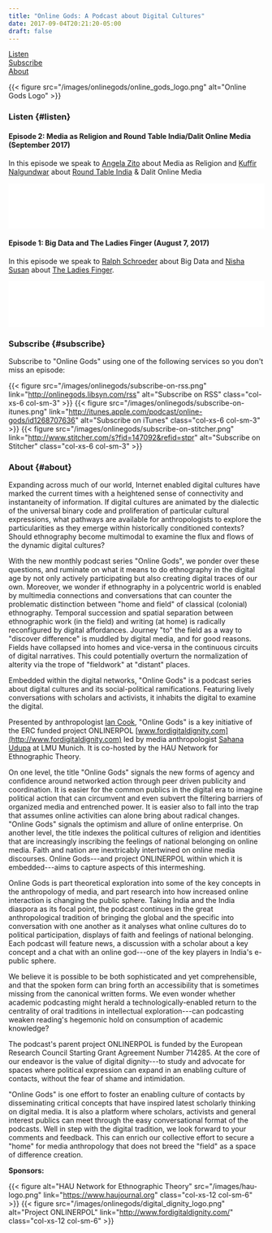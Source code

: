 ```yaml
---
title: "Online Gods: A Podcast about Digital Cultures"
date: 2017-09-04T20:21:20-05:00
draft: false
---
```


<div class="row middle-xs center-xs podcastnav">
  <div class="col-xs-6 col-sm-4"><a href="#listen">Listen</a></div>
  <div class="col-xs-6 col-sm-4"><a href="#subscribe">Subscribe</a></div>
  <div class="col-xs-6 col-sm-4"><a href="#about">About</a></div>
</div>

{{< figure src="/images/onlinegods/online_gods_logo.png" alt="Online Gods Logo" >}}

### Listen {#listen}

#### Episode 2: Media as Religion and Round Table India/Dalit Online Media (September 2017)

In this episode we speak to [Angela Zito](http://angelazito.com/) about Media as Religion and [Kuffir Nalgundwar](https://twitter.com/kuffir) about [Round Table India](http://roundtableindia.co.in/) & Dalit Online Media

<iframe style="border: none" src="//html5-player.libsyn.com/embed/episode/id/5792387/height/90/theme/custom/autoplay/no/autonext/no/thumbnail/yes/preload/no/no_addthis/no/direction/backward/render-playlist/no/custom-color/ffac26/" height="90" width="100%" scrolling="no"  allowfullscreen webkitallowfullscreen mozallowfullscreen oallowfullscreen msallowfullscreen></iframe>

#### Episode 1: Big Data and The Ladies Finger (August 7, 2017)

In this episode we speak to [Ralph
Schroeder](https://www.oii.ox.ac.uk/people/ralph-schroeder/) about Big Data and
[Nisha Susan](http://theladiesfinger.com/author/nisha-susan/) about [The Ladies
Finger](http://theladiesfinger.com/).

<iframe style="border: none" src="//html5-player.libsyn.com/embed/episode/id/5609447/height/90/theme/custom/autoplay/no/autonext/no/thumbnail/yes/preload/no/no_addthis/no/direction/backward/render-playlist/no/custom-color/ffac26/" height="90" width="100%" scrolling="no"  allowfullscreen webkitallowfullscreen mozallowfullscreen oallowfullscreen msallowfullscreen></iframe>

### Subscribe {#subscribe}

Subscribe to "Online Gods" using one of the following services so you don't
miss an episode:

<div class="row middle-xs center-xs">

{{< figure src="/images/onlinegods/subscribe-on-rss.png" link="http://onlinegods.libsyn.com/rss" alt="Subscribe on RSS" class="col-xs-6 col-sm-3" >}}
{{< figure src="/images/onlinegods/subscribe-on-itunes.png" link="http://itunes.apple.com/podcast/online-gods/id1268707636" alt="Subscribe on iTunes" class="col-xs-6 col-sm-3" >}}
{{< figure src="/images/onlinegods/subscribe-on-stitcher.png" link="http://www.stitcher.com/s?fid=147092&refid=stpr" alt="Subscribe on Stitcher" class="col-xs-6 col-sm-3" >}}

</div>

### About {#about}

Expanding across much of our world, Internet enabled digital cultures have
marked the current times with a heightened sense of connectivity and
instantaneity of information. If digital cultures are animated by the dialectic
of the universal binary code and proliferation of particular cultural
expressions, what pathways are available for anthropologists to explore the
particularities as they emerge within historically conditioned contexts? Should
ethnography become multimodal to examine the flux and flows of the dynamic
digital cultures?

With the new monthly podcast series "Online Gods", we ponder over these
questions, and ruminate on what it means to do ethnography in the digital age
by not only actively participating but also creating digital traces of our own.
Moreover, we wonder if ethnography in a polycentric world is enabled by
multimedia connections and conversations that can counter the problematic
distinction between "home and field" of classical (colonial) ethnography.
Temporal succession and spatial separation between ethnographic work (in the
field) and writing (at home) is radically reconfigured by digital affordances.
Journey "to" the field as a way to "discover difference" is muddled by digital
media, and for good reasons. Fields have collapsed into homes and vice-versa in
the continuous circuits of digital narratives. This could potentially overturn
the normalization of alterity via the trope of "fieldwork" at "distant" places.

Embedded within the digital networks, "Online Gods" is a podcast series about
digital cultures and its social-political ramifications. Featuring lively
conversations with scholars and activists, it inhabits the digital to examine
the digital.

Presented by anthropologist [Ian Cook](https://cmds.ceu.edu/ian-m-cook),
"Online Gods" is a key initiative of the ERC funded project ONLINERPOL
[www.fordigitaldignity.com](http://www.fordigitaldignity.com) led by media
anthropologist [Sahana
Udupa](http://www.en.ethnologie.uni-muenchen.de/staff/professors/udupa/index.html)
at LMU Munich. It is co-hosted by the HAU Network for Ethnographic Theory.

On one level, the title "Online Gods" signals the new forms of agency and
confidence around networked action through peer driven publicity and
coordination. It is easier for the common publics in the digital era to imagine
political action that can circumvent and even subvert the filtering barriers of
organized media and entrenched power. It is easier also to fall into the trap
that assumes online activities can alone bring about radical changes. "Online
Gods" signals the optimism and allure of online enterprise. On another level,
the title indexes the political cultures of religion and identities that are
increasingly inscribing the feelings of national belonging on online media.
Faith and nation are inextricably intertwined on online media discourses.
Online Gods---and project ONLINERPOL within which it is embedded---aims to
capture aspects of this intermeshing.

Online Gods is part theoretical exploration into some of the key concepts in
the anthropology of media, and part research into how increased online
interaction is changing the public sphere. Taking India and the India diaspora
as its focal point, the podcast continues in the great anthropological
tradition of bringing the global and the specific into conversation with one
another as it analyses what online cultures do to political participation,
displays of faith and feelings of national belonging. Each podcast will feature
news, a discussion with a scholar about a key concept and a chat with an online
god---one of the key players in India's e-public sphere.

We believe it is possible to be both sophisticated and yet comprehensible, and
that the spoken form can bring forth an accessibility that is sometimes missing
from the canonical written forms. We even wonder whether academic podcasting
might herald a technologically-enabled return to the centrality of oral
traditions in intellectual exploration---can podcasting weaken reading's
hegemonic hold on consumption of academic knowledge?

The podcast's parent project ONLINERPOL is funded by the European Research
Council Starting Grant Agreement Number 714285. At the core of our endeavor is
the value of digital dignity---to study and advocate for spaces where political
expression can expand in an enabling culture of contacts, without the fear of
shame and intimidation.

"Online Gods" is one effort to foster an enabling culture of contacts by
disseminating critical concepts that have inspired latest scholarly thinking on
digital media. It is also a platform where scholars, activists and general
interest publics can meet through the easy conversational format of the
podcasts. Well in step with the digital tradition, we look forward to your
comments and feedback. This can enrich our collective effort to secure a "home"
for media anthropology that does not breed the "field" as a space of difference
creation.

**Sponsors:**

<div class="row middle-xs center-xs">

{{< figure alt="HAU Network for Ethnographic Theory" src="/images/hau-logo.png" link="https://www.haujournal.org" class="col-xs-12 col-sm-6" >}}
{{< figure src="/images/onlinegods/digital_dignity_logo.png" alt="Project ONLINERPOL" link="http://www.fordigitaldignity.com/" class="col-xs-12 col-sm-6" >}}

</div>

